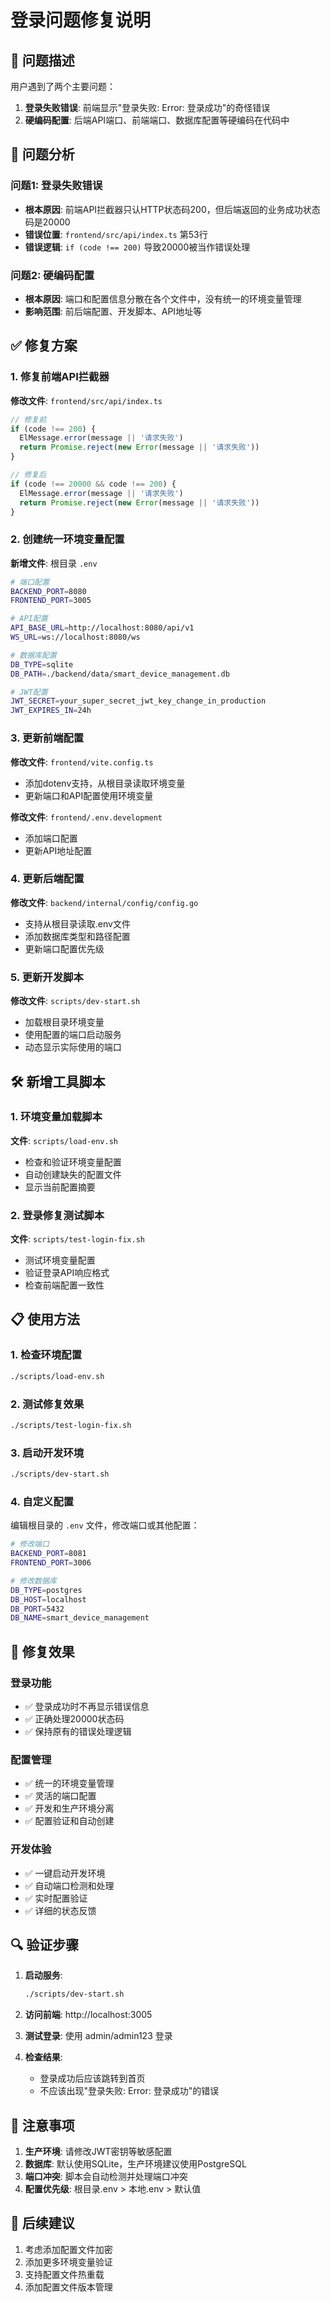 # 登录问题修复说明

## 🐛 问题描述

用户遇到了两个主要问题：

1. **登录失败错误**: 前端显示"登录失败: Error: 登录成功"的奇怪错误
2. **硬编码配置**: 后端API端口、前端端口、数据库配置等硬编码在代码中

## 🔧 问题分析

### 问题1: 登录失败错误
- **根本原因**: 前端API拦截器只认HTTP状态码200，但后端返回的业务成功状态码是20000
- **错误位置**: `frontend/src/api/index.ts` 第53行
- **错误逻辑**: `if (code !== 200)` 导致20000被当作错误处理

### 问题2: 硬编码配置
- **根本原因**: 端口和配置信息分散在各个文件中，没有统一的环境变量管理
- **影响范围**: 前后端配置、开发脚本、API地址等

## ✅ 修复方案

### 1. 修复前端API拦截器

**修改文件**: `frontend/src/api/index.ts`

```typescript
// 修复前
if (code !== 200) {
  ElMessage.error(message || '请求失败')
  return Promise.reject(new Error(message || '请求失败'))
}

// 修复后
if (code !== 20000 && code !== 200) {
  ElMessage.error(message || '请求失败')
  return Promise.reject(new Error(message || '请求失败'))
}
```

### 2. 创建统一环境变量配置

**新增文件**: 根目录 `.env`

```bash
# 端口配置
BACKEND_PORT=8080
FRONTEND_PORT=3005

# API配置
API_BASE_URL=http://localhost:8080/api/v1
WS_URL=ws://localhost:8080/ws

# 数据库配置
DB_TYPE=sqlite
DB_PATH=./backend/data/smart_device_management.db

# JWT配置
JWT_SECRET=your_super_secret_jwt_key_change_in_production
JWT_EXPIRES_IN=24h
```

### 3. 更新前端配置

**修改文件**: `frontend/vite.config.ts`

- 添加dotenv支持，从根目录读取环境变量
- 更新端口和API配置使用环境变量

**修改文件**: `frontend/.env.development`

- 添加端口配置
- 更新API地址配置

### 4. 更新后端配置

**修改文件**: `backend/internal/config/config.go`

- 支持从根目录读取.env文件
- 添加数据库类型和路径配置
- 更新端口配置优先级

### 5. 更新开发脚本

**修改文件**: `scripts/dev-start.sh`

- 加载根目录环境变量
- 使用配置的端口启动服务
- 动态显示实际使用的端口

## 🛠️ 新增工具脚本

### 1. 环境变量加载脚本
**文件**: `scripts/load-env.sh`
- 检查和验证环境变量配置
- 自动创建缺失的配置文件
- 显示当前配置摘要

### 2. 登录修复测试脚本
**文件**: `scripts/test-login-fix.sh`
- 测试环境变量配置
- 验证登录API响应格式
- 检查前端配置一致性

## 📋 使用方法

### 1. 检查环境配置
```bash
./scripts/load-env.sh
```

### 2. 测试修复效果
```bash
./scripts/test-login-fix.sh
```

### 3. 启动开发环境
```bash
./scripts/dev-start.sh
```

### 4. 自定义配置
编辑根目录的 `.env` 文件，修改端口或其他配置：

```bash
# 修改端口
BACKEND_PORT=8081
FRONTEND_PORT=3006

# 修改数据库
DB_TYPE=postgres
DB_HOST=localhost
DB_PORT=5432
DB_NAME=smart_device_management
```

## 🎯 修复效果

### 登录功能
- ✅ 登录成功时不再显示错误信息
- ✅ 正确处理20000状态码
- ✅ 保持原有的错误处理逻辑

### 配置管理
- ✅ 统一的环境变量管理
- ✅ 灵活的端口配置
- ✅ 开发和生产环境分离
- ✅ 配置验证和自动创建

### 开发体验
- ✅ 一键启动开发环境
- ✅ 自动端口检测和处理
- ✅ 实时配置验证
- ✅ 详细的状态反馈

## 🔍 验证步骤

1. **启动服务**:
   ```bash
   ./scripts/dev-start.sh
   ```

2. **访问前端**: http://localhost:3005

3. **测试登录**: 使用 admin/admin123 登录

4. **检查结果**: 
   - 登录成功后应该跳转到首页
   - 不应该出现"登录失败: Error: 登录成功"的错误

## 📝 注意事项

1. **生产环境**: 请修改JWT密钥等敏感配置
2. **数据库**: 默认使用SQLite，生产环境建议使用PostgreSQL
3. **端口冲突**: 脚本会自动检测并处理端口冲突
4. **配置优先级**: 根目录.env > 本地.env > 默认值

## 🚀 后续建议

1. 考虑添加配置文件加密
2. 添加更多环境变量验证
3. 支持配置文件热重载
4. 添加配置文件版本管理
